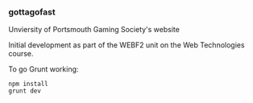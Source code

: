 ### gottagofast

Unviersity of Portsmouth Gaming Society's website

Initial development as part of the WEBF2 unit on the Web Technologies course.

To go Grunt working:

	npm install
	grunt dev
